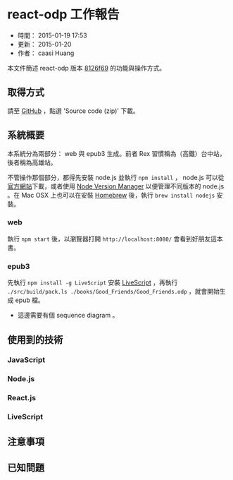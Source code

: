 # react-odp 工作報告

* 時間： 2015-01-19 17:53
* 更新： 2015-01-20
* 作者： caasi Huang

本文件簡述 react-odp 版本 [8126f69](https://github.com/ChineseCubes/react-odp/tree/8126f695c4a2e772ed542cc7e2e135326fa0547d) 的功能與操作方式。

## 取得方式

請至 [GitHub](https://github.com/ChineseCubes/react-odp/releases/tag/v0.0.1) ，點選 'Source code (zip)' 下載。

## 系統概要

本系統分為兩部分： web 與 epub3 生成。前者 Rex 習慣稱為（高鐵）台中站，後者稱為高雄站。

不管操作那個部分，都得先安裝 node.js 並執行 `npm install` ， node.js 可以從[官方網站](http://nodejs.org/)下載，或者使用 [Node Version Manager](https://github.com/creationix/nvm) 以便管理不同版本的 node.js 。在 Mac OSX 上也可以在安裝 [Homebrew](http://brew.sh/) 後，執行 `brew install nodejs` 安裝。

### web

執行 `npm start` 後，以瀏覽器打開 `http://localhost:8080/` 會看到好朋友這本書。

### epub3

先執行 `npm install -g LiveScript` 安裝 [LiveScript](http://livescript.net/) ，再執行 `./src/build/pack.ls ./books/Good_Friends/Good_Friends.odp` ，就會開始生成 epub 檔。

* 這邊需要有個 sequence diagram 。

## 使用到的技術

### JavaScript

### Node.js

### React.js

### LiveScript

## 注意事項

## 已知問題

